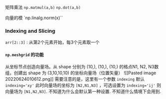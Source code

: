 矩阵乘法
`np.matmul(a,b)`
`np.dot(a,b)`

向量的模
`np.linalg.norm(x)``

### Indexing and Slicing
`arr[2::3]` : 从第2个元素开始，每3个元素取一个

#### `np.meshgrid` 的功能
从坐标节点创造向量场。从 shape 分别为 (10,), (10,), (10,) 的格点N1, N2, N3数组，创建出 shape 为 (3,10,10,10) 的坐标向量场（位置矢量）
![[Pasted image 20220624010612.png]]
需要注意的是，这里有一个参数 `indexing` 默认 `indexing='xy'` 此时向量场的坐标为 `[N2,N1,N3]` ，可选设置为 `indexing='ij'` 则向量场为 `[N1,N2,N3]`. 不知道为什么会默认第一种设置. 不知道什么情境下会用到.

